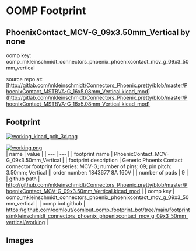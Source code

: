 # OOMP Footprint  
## PhoenixContact_MCV-G_09x3.50mm_Vertical  by none  
  
oomp key: oomp_mkleinschmidt_connectors_phoenix_phoenixcontact_mcv_g_09x3_50mm_vertical  
  
source repo at: [http://gitlab.com/mkleinschmidt/Connectors_Phoenix.pretty/blob/master/PhoenixContact_MSTBVA-G_16x5.08mm_Vertical.kicad_mod](http://gitlab.com/mkleinschmidt/Connectors_Phoenix.pretty/blob/master/PhoenixContact_MSTBVA-G_16x5.08mm_Vertical.kicad_mod)  
## Footprint  
  
[![working_kicad_pcb_3d.png](working_kicad_pcb_3d_600.png)](working_kicad_pcb_3d.png)  
  
[![working.png](working_600.png)](working.png)  
| name | value | 
| --- | --- | 
| footprint name | PhoenixContact_MCV-G_09x3.50mm_Vertical | 
| footprint description | Generic Phoenix Contact connector footprint for series: MCV-G; number of pins: 09; pin pitch: 3.50mm; Vertical || order number: 1843677 8A 160V | 
| number of pads | 9 | 
| github path | http://github.com/mkleinschmidt/Connectors_Phoenix.pretty/blob/master/PhoenixContact_MCV-G_09x3.50mm_Vertical.kicad_mod | 
| oomp key | oomp_mkleinschmidt_connectors_phoenix_phoenixcontact_mcv_g_09x3_50mm_vertical | 
| oomp bot github | https://github.com/oomlout/oomlout_oomp_footprint_bot/tree/main/footprints/mkleinschmidt_connectors_phoenix_phoenixcontact_mcv_g_09x3_50mm_vertical/working | 
## Images  
